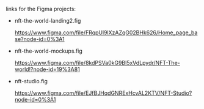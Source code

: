 links for the Figma projects:

* nft-the-world-landing2.fig

  https://www.figma.com/file/FRqpUl9lXzAZqG02BHk626/Home_page_base?node-id=0%3A1

* nft-the-world-mockups.fig

  https://www.figma.com/file/8kdPSVa0kG9Bl5xVdLpydr/NFT-The-world!?node-id=19%3A81

* nft-studio.fig

  https://www.figma.com/file/EJfBJHqdGNRExHcvAL2KTV/NFT-Studio?node-id=0%3A1
